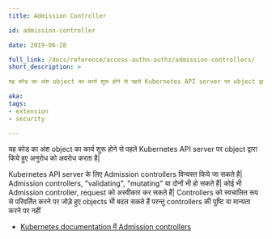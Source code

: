 ```yaml
---
title: Admission Controller

id: admission-controller

date: 2019-06-28

full_link: /docs/reference/access-authn-authz/admission-controllers/
short_description: >

यह कोड का अंश object का कार्य शुरू होने से पहले Kubernetes API server पर object द्वारा किये हुए अनुरोध को अवरोध करता है|

aka:
tags:
- extension
- security

---
```

यह कोड का अंश object का कार्य शुरू होने से पहले Kubernetes API server पर object द्वारा किये हुए अनुरोध को अवरोध करता है|

<!--more-->

Kubernetes API server के लिए Admission controllers विन्यस्त किये जा सकते है| Admission controllers, "validating", "mutating" या दोनों भी हो सकते हैं| कोई भी Admission controller, request को अस्वीकार कर सकते हैं| Controllers को स्वचालित रूप से परिवर्तित करने पर जोड़े हुए objects भी बदल सकते हैं परन्तु controllers की पुष्टि या मान्यता करने पर नहीं

* [Kubernetes documentation में Admission controllers](/docs/reference/access-authn-authz/admission-controllers/)